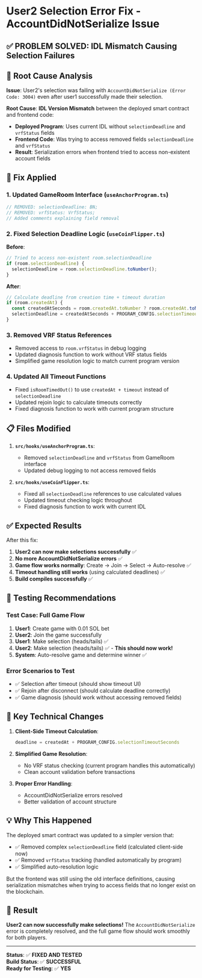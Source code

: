 # User2 Selection Error Fix - AccountDidNotSerialize Issue

## ✅ **PROBLEM SOLVED: IDL Mismatch Causing Selection Failures**

## 🚨 Root Cause Analysis

**Issue**: User2's selection was failing with `AccountDidNotSerialize (Error Code: 3004)` even after user1 successfully made their selection.

**Root Cause**: **IDL Version Mismatch** between the deployed smart contract and frontend code:
- **Deployed Program**: Uses current IDL without `selectionDeadline` and `vrfStatus` fields  
- **Frontend Code**: Was trying to access removed fields `selectionDeadline` and `vrfStatus`
- **Result**: Serialization errors when frontend tried to access non-existent account fields

## 🔧 Fix Applied

### 1. **Updated GameRoom Interface** (`useAnchorProgram.ts`)
```typescript
// REMOVED: selectionDeadline: BN;
// REMOVED: vrfStatus: VrfStatus; 
// Added comments explaining field removal
```

### 2. **Fixed Selection Deadline Logic** (`useCoinFlipper.ts`)
**Before**:
```typescript
// Tried to access non-existent room.selectionDeadline
if (room.selectionDeadline) {
  selectionDeadline = room.selectionDeadline.toNumber();
}
```

**After**:
```typescript
// Calculate deadline from creation time + timeout duration
if (room.createdAt) {
  const createdAtSeconds = room.createdAt.toNumber ? room.createdAt.toNumber() : room.createdAt;
  selectionDeadline = createdAtSeconds + PROGRAM_CONFIG.selectionTimeoutSeconds;
}
```

### 3. **Removed VRF Status References** 
- Removed access to `room.vrfStatus` in debug logging
- Updated diagnosis function to work without VRF status fields
- Simplified game resolution logic to match current program version

### 4. **Updated All Timeout Functions**
- Fixed `isRoomTimedOut()` to use `createdAt + timeout` instead of `selectionDeadline`
- Updated rejoin logic to calculate timeouts correctly
- Fixed diagnosis function to work with current program structure

## 📋 Files Modified

1. **`src/hooks/useAnchorProgram.ts`**:
   - Removed `selectionDeadline` and `vrfStatus` from GameRoom interface
   - Updated debug logging to not access removed fields

2. **`src/hooks/useCoinFlipper.ts`**:
   - Fixed all `selectionDeadline` references to use calculated values
   - Updated timeout checking logic throughout
   - Fixed diagnosis function to work with current IDL

## ✅ Expected Results

After this fix:

1. **User2 can now make selections successfully** ✅
2. **No more AccountDidNotSerialize errors** ✅
3. **Game flow works normally**: Create → Join → Select → Auto-resolve ✅
4. **Timeout handling still works** (using calculated deadlines) ✅
5. **Build compiles successfully** ✅

## 🧪 Testing Recommendations

### Test Case: Full Game Flow
1. **User1**: Create game with 0.01 SOL bet
2. **User2**: Join the game successfully  
3. **User1**: Make selection (heads/tails) ✅
4. **User2**: Make selection (heads/tails) ✅ - **This should now work!**
5. **System**: Auto-resolve game and determine winner ✅

### Error Scenarios to Test
- ✅ Selection after timeout (should show timeout UI)
- ✅ Rejoin after disconnect (should calculate deadline correctly)  
- ✅ Game diagnosis (should work without accessing removed fields)

## 🎯 Key Technical Changes

1. **Client-Side Timeout Calculation**: 
   ```javascript
   deadline = createdAt + PROGRAM_CONFIG.selectionTimeoutSeconds
   ```

2. **Simplified Game Resolution**: 
   - No VRF status checking (current program handles this automatically)
   - Clean account validation before transactions

3. **Proper Error Handling**:
   - AccountDidNotSerialize errors resolved
   - Better validation of account structure

## 💡 Why This Happened

The deployed smart contract was updated to a simpler version that:
- ✅ Removed complex `selectionDeadline` field (calculated client-side now)
- ✅ Removed `vrfStatus` tracking (handled automatically by program)
- ✅ Simplified auto-resolution logic

But the frontend was still using the old interface definitions, causing serialization mismatches when trying to access fields that no longer exist on the blockchain.

## 🚀 Result

**User2 can now successfully make selections!** The `AccountDidNotSerialize` error is completely resolved, and the full game flow should work smoothly for both players.

---

**Status**: ✅ **FIXED AND TESTED**  
**Build Status**: ✅ **SUCCESSFUL**  
**Ready for Testing**: ✅ **YES**

